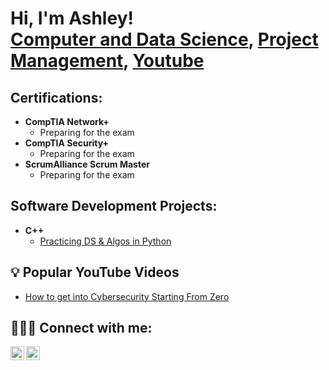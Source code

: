 <h1>Hi, I'm Ashley! <br/><a href="https://github.com/ashley-harper">Computer and Data Science</a>, <a href="https://www.linkedin.com/in/ashleyharper1/">Project Management</a>, <a href="https://www.youtube.com/@Harper_Ashley">Youtube</a></h1>

<h2>  Certifications:</h2>

- <b>CompTIA Network+</b>
  - Preparing for the exam 
- <b>CompTIA Security+</b>
  - Preparing for the exam 
- <b>ScrumAlliance Scrum Master</b>
  - Preparing for the exam 

<h2>  Software Development Projects:</h2>

- <b>C++</b>
  - [Practicing DS & Algos in Python](https://github.com/joshmadakor1/Algorithms-Practice)


<h2>💡 Popular YouTube Videos</h2>

- [How to get into Cybersecurity Starting From Zero](https://www.youtube.com/watch?v=a83ASGn_V_s)


<h2>👩🏽‍💻 Connect with me:</h2>

[<img align="left" alt="AshleyHarper | YouTube" width="22px" src="https://cdn.jsdelivr.net/npm/simple-icons@v3/icons/youtube.svg" />][youtube]
[<img align="left" alt="AshleyHarper | LinkedIn" width="22px" src="https://cdn.jsdelivr.net/npm/simple-icons@v3/icons/linkedin.svg" />][linkedin]


[youtube]: https://www.youtube.com/Harper_Ashley
[linkedin]: https://linkedin.com/in/ashleyharper1


<!--
**ashley-harper/ashley-harper** is a ✨ _special_ ✨ repository because its `README.md` (this file) appears on your GitHub profile.

Here are some ideas to get you started:

- 🔭 I’m currently working on ...
- 🌱 I’m currently learning ...
- 👯 I’m looking to collaborate on ...
- 🤔 I’m looking for help with ...
- 💬 Ask me about ...
- 📫 How to reach me: ...
- 😄 Pronouns: ...
- ⚡ Fun fact: ...
-->
